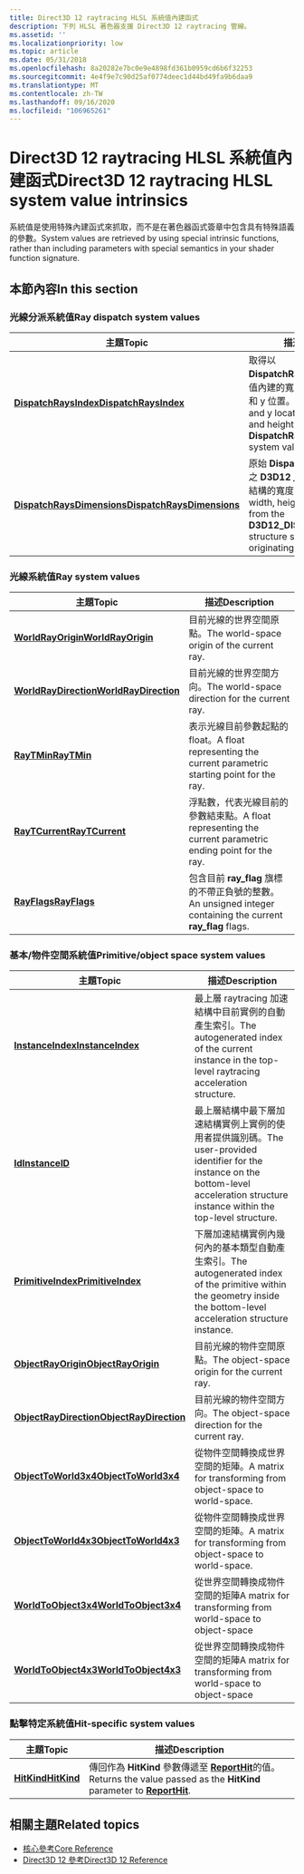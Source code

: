 ```yaml
---
title: Direct3D 12 raytracing HLSL 系統值內建函式
description: 下列 HLSL 著色器支援 Direct3D 12 raytracing 管線。
ms.assetid: ''
ms.localizationpriority: low
ms.topic: article
ms.date: 05/31/2018
ms.openlocfilehash: 8a20282e7bc0e9e4898fd361b0959cd6b6f32253
ms.sourcegitcommit: 4e4f9e7c90d25af0774deec1d44bd49fa9b6daa9
ms.translationtype: MT
ms.contentlocale: zh-TW
ms.lasthandoff: 09/16/2020
ms.locfileid: "106965261"
---
```

# <a name="direct3d-12-raytracing-hlsl-system-value-intrinsics"></a><span data-ttu-id="1bd06-103">Direct3D 12 raytracing HLSL 系統值內建函式</span><span class="sxs-lookup"><span data-stu-id="1bd06-103">Direct3D 12 raytracing HLSL system value intrinsics</span></span>

<span data-ttu-id="1bd06-104">系統值是使用特殊內建函式來抓取，而不是在著色器函式簽章中包含具有特殊語義的參數。</span><span class="sxs-lookup"><span data-stu-id="1bd06-104">System values are retrieved by using special intrinsic functions, rather than including parameters with special semantics in your shader function signature.</span></span> 

## <a name="in-this-section"></a><span data-ttu-id="1bd06-105">本節內容</span><span class="sxs-lookup"><span data-stu-id="1bd06-105">In this section</span></span>

### <a name="ray-dispatch-system-values"></a><span data-ttu-id="1bd06-106">光線分派系統值</span><span class="sxs-lookup"><span data-stu-id="1bd06-106">Ray dispatch system values</span></span>

| <span data-ttu-id="1bd06-107">主題</span><span class="sxs-lookup"><span data-stu-id="1bd06-107">Topic</span></span> | <span data-ttu-id="1bd06-108">描述</span><span class="sxs-lookup"><span data-stu-id="1bd06-108">Description</span></span> |
|-|-|
| [<span data-ttu-id="1bd06-109">**DispatchRaysIndex**</span><span class="sxs-lookup"><span data-stu-id="1bd06-109">**DispatchRaysIndex**</span></span>](dispatchraysindex.md) | <span data-ttu-id="1bd06-110">取得以 **DispatchRaysDimensions** 系統值內建的寬度和高度取得的目前 x 和 y 位置。</span><span class="sxs-lookup"><span data-stu-id="1bd06-110">Gets the current x and y location within the width and height obtained with the **DispatchRaysDimensions** system value intrinsic.</span></span> |
| [<span data-ttu-id="1bd06-111">**DispatchRaysDimensions**</span><span class="sxs-lookup"><span data-stu-id="1bd06-111">**DispatchRaysDimensions**</span></span>](dispatchraysdimensions.md) | <span data-ttu-id="1bd06-112">原始 **DispatchRays** 呼叫中所指定之 **D3D12 \_ 分派 \_ 放射放射 \_** 值結構的寬度、高度和深度值。</span><span class="sxs-lookup"><span data-stu-id="1bd06-112">The width, height and depth values from the **D3D12\_DISPATCH\_RAYS\_DESC** structure specified in the originating **DispatchRays** call.</span></span> |

### <a name="ray-system-values"></a><span data-ttu-id="1bd06-113">光線系統值</span><span class="sxs-lookup"><span data-stu-id="1bd06-113">Ray system values</span></span>

| <span data-ttu-id="1bd06-114">主題</span><span class="sxs-lookup"><span data-stu-id="1bd06-114">Topic</span></span> | <span data-ttu-id="1bd06-115">描述</span><span class="sxs-lookup"><span data-stu-id="1bd06-115">Description</span></span> |
|-|-|
| [<span data-ttu-id="1bd06-116">**WorldRayOrigin**</span><span class="sxs-lookup"><span data-stu-id="1bd06-116">**WorldRayOrigin**</span></span>](worldrayorigin.md) | <span data-ttu-id="1bd06-117">目前光線的世界空間原點。</span><span class="sxs-lookup"><span data-stu-id="1bd06-117">The world-space origin of the current ray.</span></span> |
| [<span data-ttu-id="1bd06-118">**WorldRayDirection**</span><span class="sxs-lookup"><span data-stu-id="1bd06-118">**WorldRayDirection**</span></span>](worldraydirection.md) | <span data-ttu-id="1bd06-119">目前光線的世界空間方向。</span><span class="sxs-lookup"><span data-stu-id="1bd06-119">The world-space direction for the current ray.</span></span> |
| [<span data-ttu-id="1bd06-120">**RayTMin**</span><span class="sxs-lookup"><span data-stu-id="1bd06-120">**RayTMin**</span></span>](raytmin.md) | <span data-ttu-id="1bd06-121">表示光線目前參數起點的 float。</span><span class="sxs-lookup"><span data-stu-id="1bd06-121">A float representing the current parametric starting point for the ray.</span></span> |
| [<span data-ttu-id="1bd06-122">**RayTCurrent**</span><span class="sxs-lookup"><span data-stu-id="1bd06-122">**RayTCurrent**</span></span>](raytcurrent.md) | <span data-ttu-id="1bd06-123">浮點數，代表光線目前的參數結束點。</span><span class="sxs-lookup"><span data-stu-id="1bd06-123">A float representing the current parametric ending point for the ray.</span></span>  |
| [<span data-ttu-id="1bd06-124">**RayFlags**</span><span class="sxs-lookup"><span data-stu-id="1bd06-124">**RayFlags**</span></span>](rayflags.md) | <span data-ttu-id="1bd06-125">包含目前 **ray_flag** 旗標的不帶正負號的整數。</span><span class="sxs-lookup"><span data-stu-id="1bd06-125">An unsigned integer containing the current **ray_flag** flags.</span></span> |

### <a name="primitiveobject-space-system-values"></a><span data-ttu-id="1bd06-126">基本/物件空間系統值</span><span class="sxs-lookup"><span data-stu-id="1bd06-126">Primitive/object space system values</span></span>

| <span data-ttu-id="1bd06-127">主題</span><span class="sxs-lookup"><span data-stu-id="1bd06-127">Topic</span></span> | <span data-ttu-id="1bd06-128">描述</span><span class="sxs-lookup"><span data-stu-id="1bd06-128">Description</span></span> |
|-|-|
| [<span data-ttu-id="1bd06-129">**InstanceIndex**</span><span class="sxs-lookup"><span data-stu-id="1bd06-129">**InstanceIndex**</span></span>](instanceindex.md) | <span data-ttu-id="1bd06-130">最上層 raytracing 加速結構中目前實例的自動產生索引。</span><span class="sxs-lookup"><span data-stu-id="1bd06-130">The autogenerated index of the current instance in the top-level raytracing acceleration structure.</span></span> |
| [<span data-ttu-id="1bd06-131">**Id**</span><span class="sxs-lookup"><span data-stu-id="1bd06-131">**InstanceID**</span></span>](instanceid.md) | <span data-ttu-id="1bd06-132">最上層結構中最下層加速結構實例上實例的使用者提供識別碼。</span><span class="sxs-lookup"><span data-stu-id="1bd06-132">The user-provided identifier for the instance on the bottom-level acceleration structure instance within the top-level structure.</span></span> |
| [<span data-ttu-id="1bd06-133">**PrimitiveIndex**</span><span class="sxs-lookup"><span data-stu-id="1bd06-133">**PrimitiveIndex**</span></span>](primitiveindex.md) | <span data-ttu-id="1bd06-134">下層加速結構實例內幾何內的基本類型自動產生索引。</span><span class="sxs-lookup"><span data-stu-id="1bd06-134">The autogenerated index of the primitive within the geometry inside the bottom-level acceleration structure instance.</span></span> |
| [<span data-ttu-id="1bd06-135">**ObjectRayOrigin**</span><span class="sxs-lookup"><span data-stu-id="1bd06-135">**ObjectRayOrigin**</span></span>](objectrayorigin.md) | <span data-ttu-id="1bd06-136">目前光線的物件空間原點。</span><span class="sxs-lookup"><span data-stu-id="1bd06-136">The object-space origin for the current ray.</span></span> |
| [<span data-ttu-id="1bd06-137">**ObjectRayDirection**</span><span class="sxs-lookup"><span data-stu-id="1bd06-137">**ObjectRayDirection**</span></span>](objectraydirection.md) | <span data-ttu-id="1bd06-138">目前光線的物件空間方向。</span><span class="sxs-lookup"><span data-stu-id="1bd06-138">The object-space direction for the current ray.</span></span> |
| [<span data-ttu-id="1bd06-139">**ObjectToWorld3x4**</span><span class="sxs-lookup"><span data-stu-id="1bd06-139">**ObjectToWorld3x4**</span></span>](objecttoworld3x4.md) | <span data-ttu-id="1bd06-140">從物件空間轉換成世界空間的矩陣。</span><span class="sxs-lookup"><span data-stu-id="1bd06-140">A matrix for transforming from object-space to world-space.</span></span> |
| [<span data-ttu-id="1bd06-141">**ObjectToWorld4x3**</span><span class="sxs-lookup"><span data-stu-id="1bd06-141">**ObjectToWorld4x3**</span></span>](objecttoworld4x3.md) | <span data-ttu-id="1bd06-142">從物件空間轉換成世界空間的矩陣。</span><span class="sxs-lookup"><span data-stu-id="1bd06-142">A matrix for transforming from object-space to world-space.</span></span> |
| [<span data-ttu-id="1bd06-143">**WorldToObject3x4**</span><span class="sxs-lookup"><span data-stu-id="1bd06-143">**WorldToObject3x4**</span></span>](worldtoobject3x4.md) | <span data-ttu-id="1bd06-144">從世界空間轉換成物件空間的矩陣</span><span class="sxs-lookup"><span data-stu-id="1bd06-144">A matrix for transforming from world-space to object-space</span></span> |
| [<span data-ttu-id="1bd06-145">**WorldToObject4x3**</span><span class="sxs-lookup"><span data-stu-id="1bd06-145">**WorldToObject4x3**</span></span>](worldtoobject4x3.md) | <span data-ttu-id="1bd06-146">從世界空間轉換成物件空間的矩陣</span><span class="sxs-lookup"><span data-stu-id="1bd06-146">A matrix for transforming from world-space to object-space</span></span> |
### <a name="hit-specific-system-values"></a><span data-ttu-id="1bd06-147">點擊特定系統值</span><span class="sxs-lookup"><span data-stu-id="1bd06-147">Hit-specific system values</span></span>

| <span data-ttu-id="1bd06-148">主題</span><span class="sxs-lookup"><span data-stu-id="1bd06-148">Topic</span></span> | <span data-ttu-id="1bd06-149">描述</span><span class="sxs-lookup"><span data-stu-id="1bd06-149">Description</span></span> |
|-|-|
| [<span data-ttu-id="1bd06-150">**HitKind**</span><span class="sxs-lookup"><span data-stu-id="1bd06-150">**HitKind**</span></span>](hitkind.md) | <span data-ttu-id="1bd06-151">傳回作為 **HitKind** 參數傳遞至 [**ReportHit**](reporthit-function.md)的值。</span><span class="sxs-lookup"><span data-stu-id="1bd06-151">Returns the value passed as the **HitKind** parameter to [**ReportHit**](reporthit-function.md).</span></span> |

## <a name="related-topics"></a><span data-ttu-id="1bd06-152">相關主題</span><span class="sxs-lookup"><span data-stu-id="1bd06-152">Related topics</span></span>

* [<span data-ttu-id="1bd06-153">核心參考</span><span class="sxs-lookup"><span data-stu-id="1bd06-153">Core Reference</span></span>](direct3d-12-core-reference.md)
* [<span data-ttu-id="1bd06-154">Direct3D 12 參考</span><span class="sxs-lookup"><span data-stu-id="1bd06-154">Direct3D 12 Reference</span></span>](direct3d-12-reference.md)
